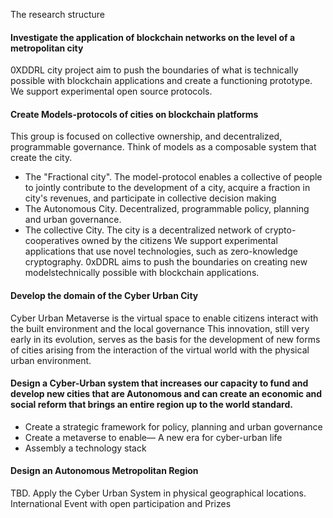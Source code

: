The research structure
#### Investigate the application of blockchain networks on the level of a metropolitan city 
0XDDRL city project aim to push the boundaries of what is technically possible with blockchain applications and create a functioning prototype. We support experimental open source protocols.<br>
#### Create Models-protocols of cities on blockchain platforms
This group is focused on collective ownership, and decentralized, programmable governance. Think of models as a composable system that create the city.
* The "Fractional city". The model-protocol enables a collective of people to jointly contribute to the development of a city, acquire a fraction in city's revenues, and participate in collective decision making
* The Autonomous City. Decentralized, programmable policy, planning and urban governance. 
* The collective City. The city is a decentralized network of crypto-cooperatives owned by the citizens
We support experimental applications that use novel technologies, such as zero-knowledge cryptography. 
0xDDRL aims to push the boundaries on creating new modelstechnically possible with blockchain applications.

#### Develop the domain of the Cyber Urban City
Cyber Urban Metaverse is the virtual space to enable citizens interact with the built environment and the local governance 
This innovation, still very early in its evolution, serves as the basis for the development of new forms of cities arising from the interaction of the virtual world with the physical urban environment.

#### Design a Cyber-Urban system that increases our capacity to fund and develop new cities that are Autonomous and can create an economic and social reform that brings an entire region up to the world standard.<br>
* Create a strategic framework for policy, planning and urban governance
* Create a metaverse to enable— A new era for cyber-urban life
* Assembly a technology stack

#### Design an Autonomous Metropolitan Region
TBD. Apply the Cyber Urban System in physical geographical locations. International Event with open participation and Prizes
